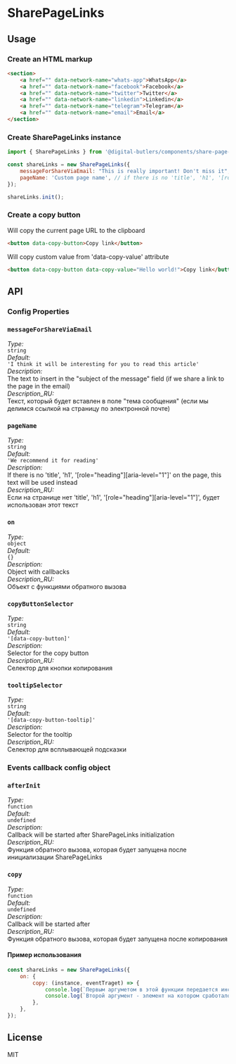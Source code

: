 # SharePageLinks

## Usage

### Create an HTML markup

```html
<section>
	<a href="" data-network-name="whats-app">WhatsApp</a>
	<a href="" data-network-name="facebook">Facebook</a>
	<a href="" data-network-name="twitter">Twitter</a>
	<a href="" data-network-name="linkedin">Linkedin</a>
	<a href="" data-network-name="telegram">Telegram</a>
	<a href="" data-network-name="email">Email</a>
</section>
```

### Create SharePageLinks instance

```javascript
import { SharePageLinks } from '@digital-butlers/components/share-page-links';

const shareLinks = new SharePageLinks({
	messageForShareViaEmail: "This is really important! Don't miss it", // the text to insert in the "body of the message" field (if we share a link to the page in the email)
	pageName: 'Custom page name', // if there is no 'title', 'h1', '[role="heading"][aria-level="1"]' on the page, this text will be used instead
});

shareLinks.init();
```

### Create a copy button

Will copy the current page URL to the clipboard

```html
<button data-copy-button>Copy link</button>
```

Will copy custom value from 'data-copy-value' attribute

```html
<button data-copy-button data-copy-value="Hello world!">Copy link</button>
```

## API

### Config Properties

### `messageForShareViaEmail`

_Type:_  
`string`  
_Default:_  
`'I think it will be interesting for you to read this article'`  
_Description:_  
The text to insert in the "subject of the message" field (if we share a link to the page in the email)  
_Description_RU:_  
Текст, который будет вставлен в поле "тема сообщения" (если мы делимся ссылкой на страницу по электронной почте)

### `pageName`

_Type:_  
`string`  
_Default:_  
`'We recommend it for reading'`  
_Description:_  
If there is no 'title', 'h1', '[role="heading"][aria-level="1"]' on the page, this text will be used instead  
_Description_RU:_  
Если на странице нет 'title', 'h1', '[role="heading"][aria-level="1"]', будет использован этот текст

### `on`

_Type:_  
`object`  
_Default:_  
`{}`  
_Description:_  
Object with callbacks  
_Description_RU:_  
Объект с функциями обратного вызова

### `copyButtonSelector`

_Type:_  
`string`  
_Default:_  
`'[data-copy-button]'`  
_Description:_  
Selector for the copy button  
_Description_RU:_  
Селектор для кнопки копирования

### `tooltipSelector`

_Type:_  
`string`  
_Default:_  
`'[data-copy-button-tooltip]'`  
_Description:_  
Selector for the tooltip  
_Description_RU:_  
Селектор для всплывающей подсказки

### Events callback config object

### `afterInit`

_Type:_  
`function`  
_Default:_  
`undefined`  
_Description:_  
Callback will be started after SharePageLinks initialization  
_Description_RU:_  
Функция обратного вызова, которая будет запущена после инициализации SharePageLinks

### `copy`

_Type:_  
`function`  
_Default:_  
`undefined`  
_Description:_  
Callback will be started after  
_Description_RU:_  
Функция обратного вызова, которая будет запущена после копирования

#### Пример использования

```javascript
const shareLinks = new SharePageLinks({
	on: {
		copy: (instance, eventTraget) => {
			console.log(`Первым аргуметом в этой функции передается инстанс класса SharePageLinks, вот он:`, instance);
			console.log(`Второй аргумент - элемент на котором сработало событие. Посмотри-ка на него:`, eventTarget);
		},
	},
});
```

## License

MIT
